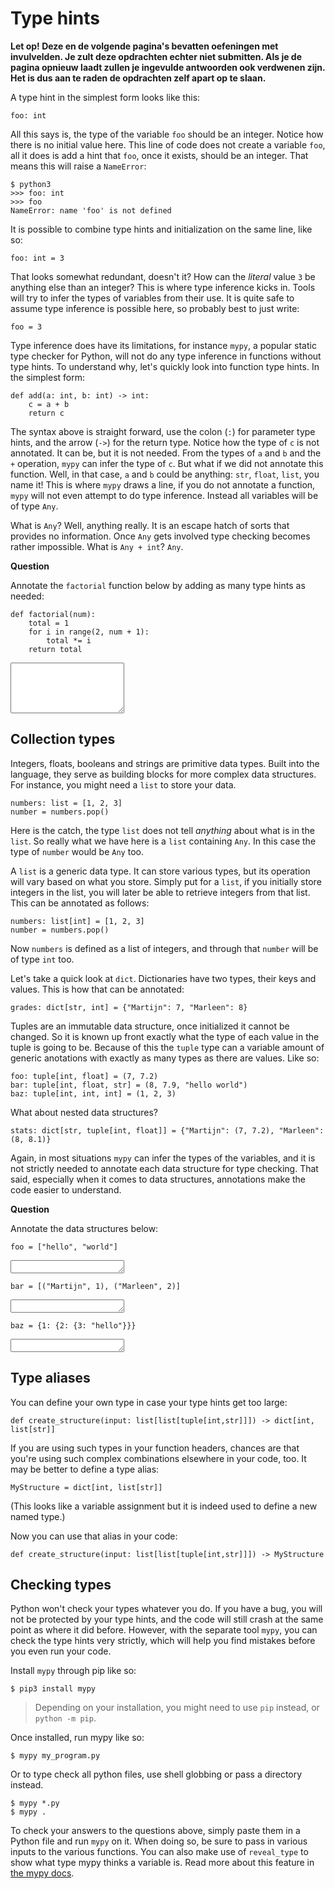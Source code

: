 # Type hints

**Let op! Deze en de volgende pagina's bevatten oefeningen met invulvelden. Je zult deze opdrachten echter niet submitten. Als je de pagina opnieuw laadt zullen je ingevulde antwoorden ook verdwenen zijn. Het is dus aan te raden de opdrachten zelf apart op te slaan.**

A type hint in the simplest form looks like this:

    foo: int

All this says is, the type of the variable `foo` should be an integer. Notice how there is no initial value here. This line of code does not create a variable `foo`, all it does is add a hint that `foo`, once it exists, should be an integer. That means this will raise a `NameError`:

    $ python3
    >>> foo: int
    >>> foo
    NameError: name 'foo' is not defined

It is possible to combine type hints and initialization on the same line, like so:

    foo: int = 3

That looks somewhat redundant, doesn't it? How can the _literal_ value `3` be anything else than an integer? This is where type inference kicks in. Tools will try to infer the types of variables from their use. It is quite safe to assume type inference is possible here, so probably best to just write:

    foo = 3

Type inference does have its limitations, for instance `mypy`, a popular static type checker for Python, will not do any type inference in functions without type hints. To understand why, let's quickly look into function type hints. In the simplest form:

    def add(a: int, b: int) -> int:
        c = a + b
        return c

The syntax above is straight forward, use the colon (`:`) for parameter type hints, and the arrow (`->`) for the return type. Notice how the type of `c` is not annotated. It can be, but it is not needed. From the types of `a` and `b` and the `+` operation, `mypy` can infer the type of `c`. But what if we did not annotate this function. Well, in that case, `a` and `b` could be anything: `str`, `float`, `list`, you name it! This is where `mypy` draws a line, if you do not annotate a function, `mypy` will not even attempt to do type inference. Instead all variables will be of type `Any`.

What is `Any`? Well, anything really. It is an escape hatch of sorts that provides no information. Once `Any` gets involved type checking becomes rather impossible. What is `Any + int`? `Any`.

**Question**

Annotate the `factorial` function below by adding as many type hints as needed:

    def factorial(num):
        total = 1
        for i in range(2, num + 1):
            total *= i
        return total

<textarea name="form[q1]" rows="5" required=""></textarea>

## Collection types

Integers, floats, booleans and strings are primitive data types. Built into the language, they serve as building blocks for more complex data structures. For instance, you might need a `list` to store your data.

    numbers: list = [1, 2, 3]
    number = numbers.pop()

Here is the catch, the type `list` does not tell _anything_ about what is in the `list`. So really what we have here is a `list` containing `Any`. In this case the type of `number` would be `Any` too.

A `list` is a generic data type. It can store various types, but its operation will vary based on what you store. Simply put for a `list`, if you initially store integers in the list, you will later be able to retrieve integers from that list. This can be annotated as follows:

    numbers: list[int] = [1, 2, 3]
    number = numbers.pop()

Now `numbers` is defined as a list of integers, and through that `number` will be of type `int` too.

Let's take a quick look at `dict`. Dictionaries have two types, their keys and values. This is how that can be annotated:

    grades: dict[str, int] = {"Martijn": 7, "Marleen": 8}

Tuples are an immutable data structure, once initialized it cannot be changed. So it is known up front exactly what the type of each value in the tuple is going to be. Because of this the `tuple` type can a variable amount of generic anotations with exactly as many types as there are values. Like so:

    foo: tuple[int, float] = (7, 7.2)
    bar: tuple[int, float, str] = (8, 7.9, "hello world")
    baz: tuple[int, int, int] = (1, 2, 3)

What about nested data structures?

    stats: dict[str, tuple[int, float]] = {"Martijn": (7, 7.2), "Marleen": (8, 8.1)}

Again, in most situations `mypy` can infer the types of the variables, and it is not strictly needed to annotate each data structure for type checking. That said, especially when it comes to data structures, annotations make the code easier to understand.

**Question**

Annotate the data structures below:

    foo = ["hello", "world"]

<textarea name="form[q2.1]" rows="1" required=""></textarea>

    bar = [("Martijn", 1), ("Marleen", 2)]

<textarea name="form[q2.2]" rows="1" required=""></textarea>

    baz = {1: {2: {3: "hello"}}}

<textarea name="form[q2.3]" rows="1" required=""></textarea>

## Type aliases

You can define your own type in case your type hints get too large:

    def create_structure(input: list[list[tuple[int,str]]]) -> dict[int, list[str]]

If you are using such types in your function headers, chances are that you're using such complex combinations elsewhere in your code, too. It may be better to define a type alias:

    MyStructure = dict[int, list[str]]

(This looks like a variable assignment but it is indeed used to define a new named type.)

Now you can use that alias in your code:

    def create_structure(input: list[list[tuple[int,str]]]) -> MyStructure

## Checking types

Python won't check your types whatever you do. If you have a bug, you will not be protected by your type hints, and the code will still crash at the same point as where it did before. However, with the separate tool `mypy`, you can check the type hints very strictly, which will help you find mistakes before you even run your code.

Install `mypy` through pip like so:

    $ pip3 install mypy

> Depending on your installation, you might need to use `pip` instead, or `python -m pip`.

Once installed, run mypy like so:

    $ mypy my_program.py

Or to type check all python files, use shell globbing or pass a directory instead.

    $ mypy *.py
    $ mypy .

To check your answers to the questions above, simply paste them in a Python file and run `mypy` on it. When doing so, be sure to pass in various inputs to the various functions. You can also make use of `reveal_type` to show what type mypy thinks a variable is. Read more about this feature in [the mypy docs](https://mypy.readthedocs.io/en/latest/common_issues.html?highlight=reveal_type#reveal-type).
